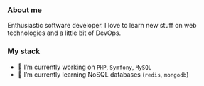 ### About me

Enthusiastic software developer. I love to learn new stuff on web technologies and a little bit of DevOps.

### My stack
- 🔭 I’m currently working on `PHP`, `Symfony`,  `MySQL`
- 🌱 I’m currently learning NoSQL databases (`redis`, `mongodb`)
